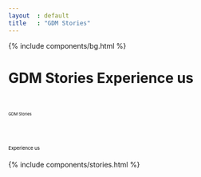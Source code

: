 ```yaml
---
layout  : default
title   : "GDM Stories"
---
```

<div class="container flex column">
    {% include components/bg.html %}
    <div class="externe container flex column maxed ">
        <h1 class="ahs__title padded-top-xxl blue xl padded-bottom-xl black show-edge">
            GDM Stories
            <span class="ahs__title flex column black lg">Experience us</span>
        </h1>
        <div class="svg-container ahs__title black xl padded-top-xxl padded-bottom-xl hide-edge">
                <div class="svg-box">
                    <svg viewBox="0 0 900 100">
                        <symbol id="d-text">
                            <text text-anchor="left" x="0" y="72%" class="text--line">GDM Stories</text>
                        </symbol>
                        <g class="g-ants">
                            <use xlink:href="#d-text"
                                 class="text-copy"></use>
                        </g>
                    </svg>
                </div>
                <div class="svg-box">
                    <svg viewBox="0 0 750 110">
                        <symbol id="m-text">
                            <text text-anchor="left" x="0" y="72%" class="text--line">Experience us</text>
                        </symbol>
                        <g class="g-ants">
                            <use xlink:href="#m-text"
                                 class="text-copy"></use>
                        </g>
                    </svg>
                </div>
            </div>
    </div>
    {% include components/stories.html %}
</div>

